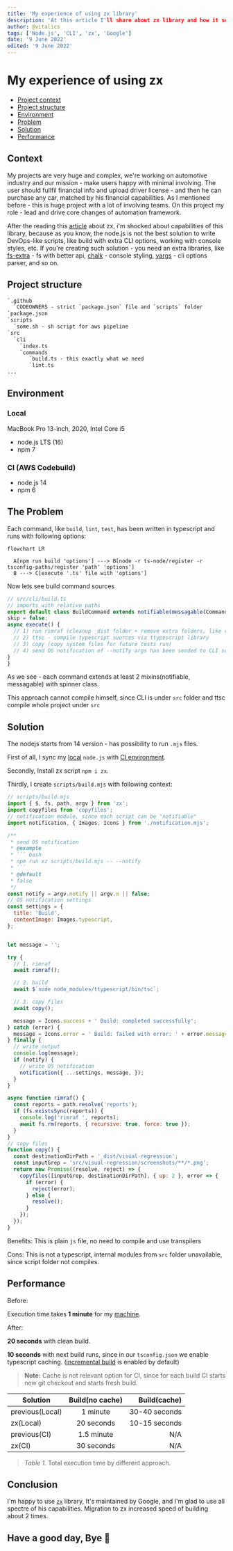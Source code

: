 ```yaml
---
title: 'My experience of using zx library'
description: 'At this article I'll share about zx library and how it solves our issues in current project'
author: @vitalics
tags: ['Node.js', 'CLI', 'zx', 'Google']
date: '9 June 2022'
edited: '9 June 2022'
---
```


# My experience of using zx

- [Project context](#context)
- [Project structure](#project-structure)
- [Environment](#environment)
- [Problem](#the-problem)
- [Solution](#solution)
- [Performance](#performance)

## Context

My projects are very huge and complex, we're working on automotive industry and our mission - make users happy with minimal involving. The user should fullfil financial info and upload driver license - and then he can purchase any car, matched by his financial capabilities. As I mentioned before - this is huge project with a lot of involving teams. On this project my role - lead and drive core changes of automation framework.

After the reading this [article](https://www.sitepoint.com/google-zx-write-node-shell-scripts/) about zx, i'm shocked about capabilities of this library, because as you know, the node.js is not the best solution to write DevOps-like scripts, like build with extra CLI options, working with console styles, etc. If you're creating such solution - you need an extra libraries, like [fs-extra](https://www.npmjs.com/package/fs-extra) - fs with better api, [chalk](https://www.npmjs.com/package/chalk) - console styling, [yargs](https://www.npmjs.com/package/yargs) - cli options parser, and so on.

## Project structure

```txt
`.github
  `CODEOWNERS - strict `package.json` file and `scripts` folder
`package.json
`scripts
  `some.sh - sh script for aws pipeline
`src
  `cli
    `index.ts
    `commands
       `build.ts - this exactly what we need
       `lint.ts
...

```

## Environment

### Local

MacBook Pro 13-inch, 2020, Intel Core i5

- node.js LTS (16)
- npm 7

### CI (AWS Codebuild)

- node.js 14
- npm 6

## The Problem

Each command, like `build`, `lint`, `test`, has been written in typescript and runs with following options:

```mermaid
flowchart LR

  A[npm run build 'options'] ---> B[node -r ts-node/register -r tsconfig-paths/register 'path' 'options']
  B ---> C[execute '.ts' file with 'options']
```

Now lets see build command sources

```typescript
// src/cli/build.ts
// imports with relative paths
export default class BuildCommand extends notifiable(messagable(CommandWithSpinner)) {
skip = false;
async execute() {
  // 1) run rimraf (cleanup _dist folder + remove extra folders, like reports)
  // 2) ttsc - compile typescript sources via ttypescript library
  // 3) copy (copy system files for future tests run)
  // 4) send OS notification of --notify args has been sended to CLI script
}
}
```

As we see - each command extends at least 2 mixins(notifiable, messagable) with spinner class.

This approach cannot compile himself, since CLI is under `src` folder and ttsc compile whole project under `src`

## Solution

The nodejs starts from 14 version - has possibility to run `.mjs` files.

First of all, I sync my [local](#local) `node.js` with [CI environment](#ci-aws-codebuild).

Secondly, Install zx script `npm i zx`.

Thirdly, I create `scripts/build.mjs` with following context:

```javascript
// scripts/build.mjs
import { $, fs, path, argv } from 'zx';
import copyfiles from 'copyfiles';
// notification module, since each script can be "notifiable"
import notification, { Images, Icons } from './notification.mjs';

/**
 * send OS notification
 * @example
 * ``` bash
 * npm run xz scripts/build.mjs -- --notify
 * ```
 * @default
 * false
 */
const notify = argv.notify || argv.n || false;
// OS notification settings
const settings = {
  title: 'Build',
  contentImage: Images.typescript,
};


let message = '';

try {
  // 1. rimraf
  await rimraf();

  // 2. build
  await $`node node_modules/ttypescript/bin/tsc`;

  // 3. copy files
  await copy();

  message = Icons.success + ' Build: completed successfully';
} catch (error) {
  message = Icons.error = ' Build: failed with error: ' + error.message;
} finally {
  // write output
  console.log(message);
  if (notify) {
    // write OS notification
    notification({ ...settings, message, });
  }
}

async function rimraf() {
  const reports = path.resolve('reports');
  if (fs.existsSync(reports)) {
    console.log('rimraf ', reports);
    await fs.rm(reports, { recursive: true, force: true });
  }
}
// copy files
function copy() {
  const destinationDirPath = '_dist/visual-regression';
  const inputGrep = 'src/visual-regression/screenshots/**/*.png';
  return new Promise((resolve, reject) => {
    copyfiles([inputGrep, destinationDirPath], { up: 2 }, error => {
      if (error) {
        reject(error);
      } else {
        resolve();
      }
    });
  });
}
```

Benefits: This is plain `js` file, no need to compile and use transpilers

Cons: This is not a typescript, internal modules from `src` folder unavailable, since script folder not compiles.

## Performance

Before:

Execution time takes **1 minute** for my [machine](#local).

After:

**20 seconds** with clean build.

**10 seconds** with next build runs, since in our `tsconfig.json` we enable typescript caching. ([incremental build](https://www.typescriptlang.org/docs/handbook/release-notes/typescript-3-4.html) is enabled by default)

> **Note:** Cache is not relevant option for CI, since for each build CI starts new git checkout and starts fresh build.

| Solution   |      Build(no cache)      |  Build(cache) |
|------------|:-------------------------:|--------------:|
| previous(Local) |  1 minute | 30-40 seconds |
| zx(Local) |    20 seconds   |   10-15 seconds |
| previous(CI) |  1.5 minute | N/A |
| zx(CI) |    30 seconds   |   N/A |

> *Table 1.* Total execution time by different approach.

## Conclusion

I'm happy to use [`zx`](https://www.npmjs.com/package/zx) library, It's maintained by Google, and I'm glad to use all spectre of his capabilities. Migration to zx increased speed of building about 2 times.

## Have a good day, Bye 👋
